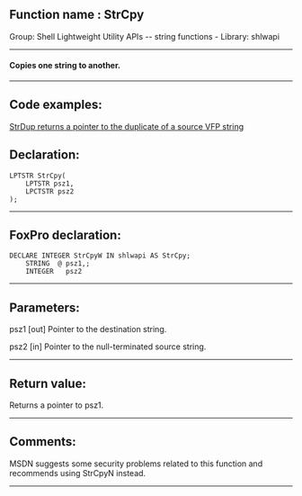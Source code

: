 
## Function name : StrCpy
Group: Shell Lightweight Utility APIs -- string functions - Library: shlwapi    
***  


#### Copies one string to another.
***  


## Code examples:
[StrDup returns a pointer to the duplicate of a source VFP string](../../samples/sample_181.md)  

## Declaration:
```foxpro  
LPTSTR StrCpy(
    LPTSTR psz1,
    LPCTSTR psz2
);  
```  
***  


## FoxPro declaration:
```foxpro  
DECLARE INTEGER StrCpyW IN shlwapi AS StrCpy;
	STRING  @ psz1,;
	INTEGER   psz2  
```  
***  


## Parameters:
psz1 
[out] Pointer to the destination string. 

psz2 
[in] Pointer to the null-terminated source string.  
***  


## Return value:
Returns a pointer to psz1.  
***  


## Comments:
MSDN suggests some security problems related to this function and recommends using StrCpyN instead.  
  
***  

